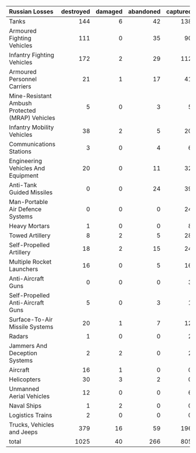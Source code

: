 | Russian Losses                                   |   destroyed |   damaged |   abandoned |   captured |   total |
|:-------------------------------------------------|------------:|----------:|------------:|-----------:|--------:|
| Tanks                                            |         144 |         6 |          42 |        138 |     330 |
| Armoured Fighting Vehicles                       |         111 |         0 |          35 |         90 |     236 |
| Infantry Fighting Vehicles                       |         172 |         2 |          29 |        112 |     315 |
| Armoured Personnel Carriers                      |          21 |         1 |          17 |         41 |      80 |
| Mine-Resistant Ambush Protected  (MRAP) Vehicles |           5 |         0 |           3 |          5 |      13 |
| Infantry Mobility Vehicles                       |          38 |         2 |           5 |         20 |      65 |
| Communications Stations                          |           3 |         0 |           4 |          6 |      13 |
| Engineering Vehicles And Equipment               |          20 |         0 |          11 |         32 |      63 |
| Anti-Tank Guided Missiles                        |           0 |         0 |          24 |         39 |      63 |
| Man-Portable Air Defence Systems                 |           0 |         0 |           0 |         24 |      24 |
| Heavy Mortars                                    |           1 |         0 |           0 |          8 |       9 |
| Towed Artillery                                  |           8 |         2 |           5 |         28 |      43 |
| Self-Propelled Artillery                         |          18 |         2 |          15 |         24 |      59 |
| Multiple Rocket Launchers                        |          16 |         0 |           5 |         16 |      37 |
| Anti-Aircraft Guns                               |           0 |         0 |           0 |          3 |       3 |
| Self-Propelled Anti-Aircraft Guns                |           5 |         0 |           3 |          1 |       9 |
| Surface-To-Air Missile Systems                   |          20 |         1 |           7 |         12 |      40 |
| Radars                                           |           1 |         0 |           0 |          2 |       3 |
| Jammers And Deception Systems                    |           2 |         2 |           0 |          2 |       6 |
| Aircraft                                         |          16 |         1 |           0 |          0 |      17 |
| Helicopters                                      |          30 |         3 |           2 |          0 |      35 |
| Unmanned Aerial Vehicles                         |          12 |         0 |           0 |          6 |      18 |
| Naval Ships                                      |           1 |         2 |           0 |          0 |       3 |
| Logistics Trains                                 |           2 |         0 |           0 |          0 |       2 |
| Trucks, Vehicles and Jeeps                       |         379 |        16 |          59 |        196 |     650 |
| total                                            |        1025 |        40 |         266 |        805 |    2136 |